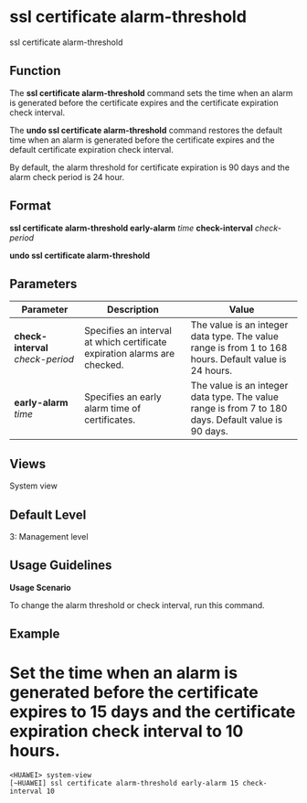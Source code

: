 ssl certificate alarm-threshold
===============================

ssl certificate alarm-threshold

Function
--------



The **ssl certificate alarm-threshold** command sets the time when an alarm is generated before the certificate expires and the certificate expiration check interval.

The **undo ssl certificate alarm-threshold** command restores the default time when an alarm is generated before the certificate expires and the default certificate expiration check interval.



By default, the alarm threshold for certificate expiration is 90 days and the alarm check period is 24 hour.


Format
------

**ssl certificate alarm-threshold early-alarm** *time* **check-interval** *check-period*

**undo ssl certificate alarm-threshold**


Parameters
----------

| Parameter | Description | Value |
| --- | --- | --- |
| **check-interval** *check-period* | Specifies an interval at which certificate expiration alarms are checked. | The value is an integer data type. The value range is from 1 to 168 hours. Default value is 24 hours. |
| **early-alarm** *time* | Specifies an early alarm time of certificates. | The value is an integer data type. The value range is from 7 to 180 days. Default value is 90 days. |



Views
-----

System view


Default Level
-------------

3: Management level


Usage Guidelines
----------------

**Usage Scenario**

To change the alarm threshold or check interval, run this command.


Example
-------

# Set the time when an alarm is generated before the certificate expires to 15 days and the certificate expiration check interval to 10 hours.
```
<HUAWEI> system-view
[~HUAWEI] ssl certificate alarm-threshold early-alarm 15 check-interval 10

```